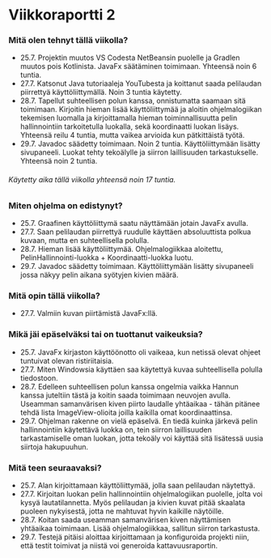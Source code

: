 # Viikkoraportti 2

### Mitä olen tehnyt tällä viikolla?

- 25.7. Projektin muutos VS Codesta NetBeansin puolelle ja Gradlen muutos pois Kotlinista. JavaFx säätäminen toimimaan. Yhteensä noin 6 tuntia.
- 27.7. Katsonut Java tutoriaaleja YouTubesta ja koittanut saada pelilaudan piirrettyä käyttöliittymällä. Noin 3 tuntia käytetty.
- 28.7. Tapellut suhteellisen polun kanssa, onnistumatta saamaan sitä toimimaan. Kirjoitin hieman lisää käyttöliittymää ja aloitin ohjelmalogiikan tekemisen luomalla ja kirjoittamalla hieman toiminnallisuutta pelin hallinnointiin tarkoitetulla luokalla, sekä koordinaatti luokan lisäys. Yhteensä reilu 4 tuntia, mutta vaikea arvioida kun pätkittäistä työtä.
- 29.7. Javadoc säädetty toimimaan. Noin 2 tuntia. Käyttöliittymään lisätty sivupaneeli. Luokat tehty tekoälylle ja siirron laillisuuden tarkastukselle. Yhteensä noin 2 tuntia.

###### Käytetty aika tällä viikolla yhteensä noin 17 tuntia.

### Miten ohjelma on edistynyt?

- 25.7. Graafinen käyttöliittymä saatu näyttämään jotain JavaFx avulla.
- 27.7. Saan pelilaudan piirrettyä ruudulle käyttäen absoluuttista polkua kuvaan, mutta en suhteellisella polulla.
- 28.7. Hieman lisää käyttöliittymää. Ohjelmalogiikkaa aloitettu, PelinHallinnointi-luokka + Koordinaatti-luokka luotu.
- 29.7. Javadoc säädetty toimimaan. Käyttöliittymään lisätty sivupaneeli jossa näkyy pelin aikana syötyjen kivien määrä.

### Mitä opin tällä viikolla?

- 27.7. Valmiin kuvan piirtämistä JavaFx:llä.

### Mikä jäi epäselväksi tai on tuottanut vaikeuksia?

- 25.7. JavaFx kirjaston käyttöönotto oli vaikeaa, kun netissä olevat ohjeet tuntuivat olevan ristiriitaisia.
- 27.7. Miten Windowsia käyttäen saa käytettyä kuvaa suhteellisella polulla tiedostoon.
- 28.7. Edelleen suhteellisen polun kanssa ongelmia vaikka Hannun kanssa juteltiin tästä ja koitin saada toimimaan neuvojen avulla. Useamman samanvärisen kiven piirto laudalle yhtäaikaa - tähän pitänee tehdä lista ImageView-olioita joilla kaikilla omat koordinaattinsa.
- 29.7. Ohjelman rakenne on vielä epäselvä. En tiedä kuinka järkevä pelin hallinnointiin käytettävä luokka on, tein siirron laillisuuden tarkastamiselle oman luokan, jotta tekoäly voi käyttää sitä lisätessä uusia siirtoja hakupuuhun.

### Mitä teen seuraavaksi?

- 25.7. Alan kirjoittamaan käyttöliittymää, jolla saan pelilaudan näytettyä.
- 27.7. Kirjoitan luokan pelin hallinnointiin ohjelmalogiikan puolelle, jolta voi kysyä lautatilannetta. Myös pelilaudan ja kivien kuvat pitää skaalata puoleen nykyisestä, jotta ne mahtuvat hyvin kaikille näytöille.
- 28.7. Koitan saada useamman samanvärisen kiven näyttämisen yhtäaikaa toimimaan. Lisää ohjelmalogiikkaa, sallitun siirron tarkastusta.
- 29.7. Testejä pitäisi aloittaa kirjoittamaan ja konfiguroida projekti niin, että testit toimivat ja niistä voi generoida kattavuusraportin.